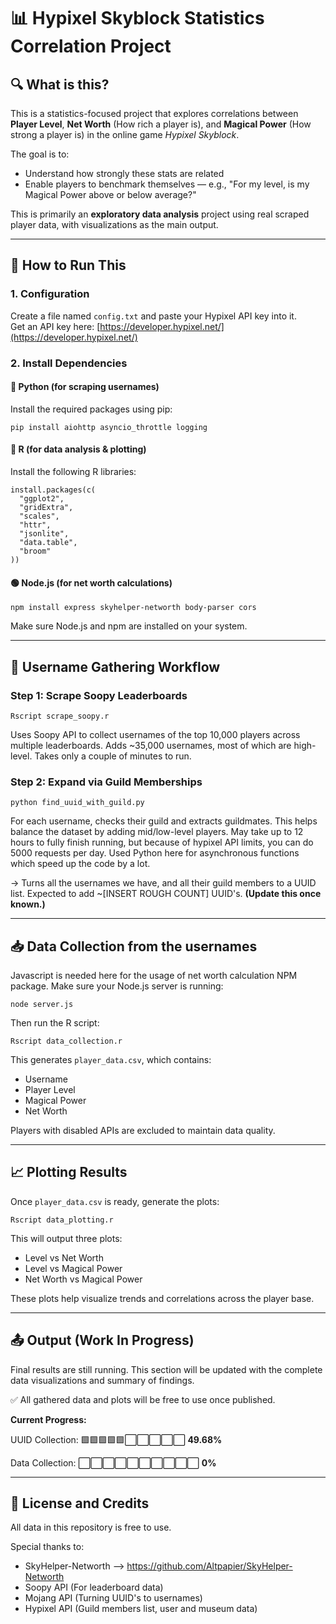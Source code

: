# 📊 Hypixel Skyblock Statistics Correlation Project

## 🔍 What is this?
This is a statistics-focused project that explores correlations between **Player Level**, **Net Worth** (How rich a player is), and **Magical Power** (How strong a player is) in the online game *Hypixel Skyblock*.  

The goal is to:
- Understand how strongly these stats are related
- Enable players to benchmark themselves — e.g., "For my level, is my Magical Power above or below average?"

This is primarily an **exploratory data analysis** project using real scraped player data, with visualizations as the main output.

---

## 🚀 How to Run This

### 1. Configuration
Create a file named `config.txt` and paste your Hypixel API key into it.  
Get an API key here: [https://developer.hypixel.net/](https://developer.hypixel.net/)

### 2. Install Dependencies

#### 🐍 Python (for scraping usernames)
Install the required packages using pip:
```
pip install aiohttp asyncio_throttle logging
```

#### 🧮 R (for data analysis & plotting)
Install the following R libraries:
```
install.packages(c(
  "ggplot2",     
  "gridExtra",   
  "scales",     
  "httr",   
  "jsonlite",    
  "data.table",
  "broom"
))
```

#### 🟢 Node.js (for net worth calculations)
```
npm install express skyhelper-networth body-parser cors
```
Make sure Node.js and npm are installed on your system.

---

## 🔄 Username Gathering Workflow

### Step 1: Scrape Soopy Leaderboards
```
Rscript scrape_soopy.r
```
Uses Soopy API to collect usernames of the top 10,000 players across multiple leaderboards. Adds ~35,000 usernames, most of which are high-level. Takes only a couple of minutes to run.

### Step 2: Expand via Guild Memberships
```
python find_uuid_with_guild.py
```
For each username, checks their guild and extracts guildmates. This helps balance the dataset by adding mid/low-level players. May take up to 12 hours to fully finish running, but because of hypixel API limits, you can do 5000 requests per day. Used Python here for asynchronous functions which speed up the code by a lot. 

→ Turns all the usernames we have, and all their guild members to a UUID list. Expected to add ~[INSERT ROUGH COUNT] UUID's. **(Update this once known.)**

---

## 📥 Data Collection from the usernames

Javascript is needed here for the usage of net worth calculation NPM package. Make sure your Node.js server is running:
```
node server.js
```

Then run the R script:
```
Rscript data_collection.r
```

This generates `player_data.csv`, which contains:
- Username
- Player Level
- Magical Power
- Net Worth

Players with disabled APIs are excluded to maintain data quality.

---

## 📈 Plotting Results

Once `player_data.csv` is ready, generate the plots:
```
Rscript data_plotting.r
```

This will output three plots:
- Level vs Net Worth
- Level vs Magical Power
- Net Worth vs Magical Power

These plots help visualize trends and correlations across the player base.

---

## 📤 Output (Work In Progress)

Final results are still running. This section will be updated with the complete data visualizations and summary of findings.

✅ All gathered data and plots will be free to use once published.

**Current Progress:**

UUID Collection: 🟩🟩🟩🟩🟩⬜⬜⬜⬜⬜ **49.68%**

Data Collection: ⬜⬜⬜⬜⬜⬜⬜⬜⬜⬜ **0%**

---

## 📄 License and Credits

All data in this repository is free to use.

Special thanks to:
- SkyHelper-Networth --> https://github.com/Altpapier/SkyHelper-Networth
- Soopy API (For leaderboard data)
- Mojang API (Turning UUID's to usernames)
- Hypixel API (Guild members list, user and museum data)